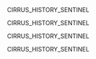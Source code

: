 
CIRRUS_HISTORY_SENTINEL

CIRRUS_HISTORY_SENTINEL

CIRRUS_HISTORY_SENTINEL

CIRRUS_HISTORY_SENTINEL
